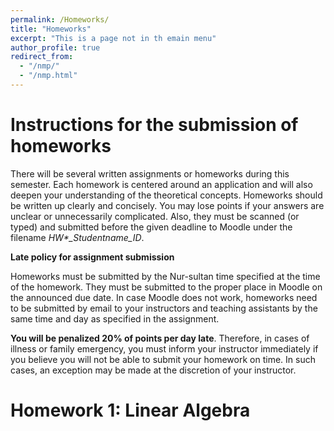 ```yaml
---
permalink: /Homeworks/
title: "Homeworks"
excerpt: "This is a page not in th emain menu"
author_profile: true
redirect_from: 
  - "/nmp/"
  - "/nmp.html"
---
```


Instructions for the submission of homeworks
======
There will be several written assignments or homeworks during this semester. Each homework is centered around an application and will also deepen your understanding of the theoretical concepts. Homeworks should be written up clearly and concisely. You may lose points if your answers are unclear or unnecessarily complicated. Also, they must be scanned (or typed) and submitted before the given deadline to Moodle under the filename *HW\*_Studentname_ID*.

**Late policy for assignment submission**

Homeworks must be submitted by the Nur-sultan time specified at the time of the homework. They must be submitted to the proper place in Moodle on the announced due date. In case Moodle does not work, homeworks need to be submitted by email to your instructors and teaching assistants by the same time and day as specified in the assignment. 

**You will be penalized 20% of points per day late**. Therefore, in cases of illness or family emergency, you must inform your instructor immediately if you believe you will not be able to submit your homework on time. In such cases, an exception may be made at the discretion of your instructor. 

Homework 1: Linear Algebra
======
